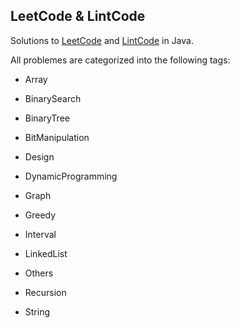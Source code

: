 ## LeetCode & LintCode

Solutions to [LeetCode](https://leetcode.com/problemset/all/) and [LintCode](http://lintcode.com/en/problem/) in Java.

All problemes are categorized into the following tags:

- Array

- BinarySearch

- BinaryTree

- BitManipulation

- Design

- DynamicProgramming

- Graph

- Greedy

- Interval

- LinkedList

- Others

- Recursion

- String